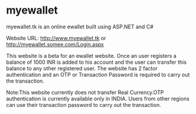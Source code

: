# myewallet
myewallet.tk is an online ewallet built using ASP.NET and C# 

Website URL: http://www.myewallet.tk or http://myewallet.somee.com/Login.aspx

This website is a beta for an ewallet website. Once an user registers a balance of 1000 INR is added to his account and the user can transfer this balance to any other registered user. The website has 2 factor authentication and an OTP or Transaction Password  is required to carry out the transaction.

Note:This website currently does not transfer Real Currency.OTP authentication is currently available only in INDIA. Users from other regions can use their transaction password to carry out the transaction.
